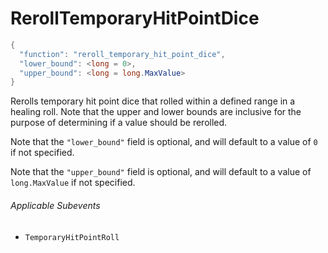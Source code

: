 # RerollTemporaryHitPointDice

```c#
{
  "function": "reroll_temporary_hit_point_dice",
  "lower_bound": <long = 0>,
  "upper_bound": <long = long.MaxValue>
}
```

Rerolls temporary hit point dice that rolled within a defined range in a healing roll. Note that the upper and lower bounds are inclusive for the purpose of determining if a value should be rerolled.

Note that the `"lower_bound"` field is optional, and will default to a value of `0` if not specified.

Note that the `"upper_bound"` field is optional, and will default to a value of `long.MaxValue` if not specified.

###### Applicable Subevents
- `TemporaryHitPointRoll`